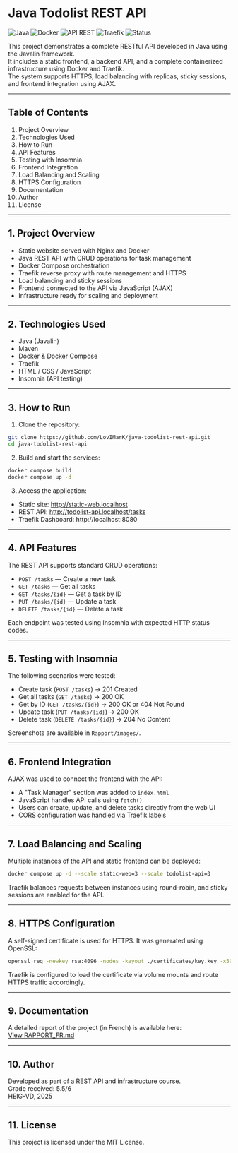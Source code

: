 # Java Todolist REST API

![Java](https://img.shields.io/badge/language-Java-blue)
![Docker](https://img.shields.io/badge/dockerized-yes-brightgreen)
![API REST](https://img.shields.io/badge/api-rest-red)
![Traefik](https://img.shields.io/badge/proxy-traefik-purple)
![Status](https://img.shields.io/badge/project-stable-success)

This project demonstrates a complete RESTful API developed in Java using the Javalin framework.  
It includes a static frontend, a backend API, and a complete containerized infrastructure using Docker and Traefik.  
The system supports HTTPS, load balancing with replicas, sticky sessions, and frontend integration using AJAX.

---

## Table of Contents

1. Project Overview
2. Technologies Used
3. How to Run
4. API Features
5. Testing with Insomnia
6. Frontend Integration
7. Load Balancing and Scaling
8. HTTPS Configuration
9. Documentation
10. Author
11. License

---

## 1. Project Overview

- Static website served with Nginx and Docker
- Java REST API with CRUD operations for task management
- Docker Compose orchestration
- Traefik reverse proxy with route management and HTTPS
- Load balancing and sticky sessions
- Frontend connected to the API via JavaScript (AJAX)
- Infrastructure ready for scaling and deployment

---

## 2. Technologies Used

- Java (Javalin)
- Maven
- Docker & Docker Compose
- Traefik
- HTML / CSS / JavaScript
- Insomnia (API testing)

---

## 3. How to Run

1. Clone the repository:
```bash
git clone https://github.com/LovIMarK/java-todolist-rest-api.git
cd java-todolist-rest-api
```

2. Build and start the services:
```bash
docker compose build
docker compose up -d
```

3. Access the application:

- Static site: http://static-web.localhost
- REST API: http://todolist-api.localhost/tasks
- Traefik Dashboard: http://localhost:8080

---

## 4. API Features

The REST API supports standard CRUD operations:

- `POST /tasks` — Create a new task
- `GET /tasks` — Get all tasks
- `GET /tasks/{id}` — Get a task by ID
- `PUT /tasks/{id}` — Update a task
- `DELETE /tasks/{id}` — Delete a task

Each endpoint was tested using Insomnia with expected HTTP status codes.

---

## 5. Testing with Insomnia

The following scenarios were tested:

- Create task (`POST /tasks`) → 201 Created
- Get all tasks (`GET /tasks`) → 200 OK
- Get by ID (`GET /tasks/{id}`) → 200 OK or 404 Not Found
- Update task (`PUT /tasks/{id}`) → 200 OK
- Delete task (`DELETE /tasks/{id}`) → 204 No Content

Screenshots are available in `Rapport/images/`.

---

## 6. Frontend Integration

AJAX was used to connect the frontend with the API:

- A "Task Manager" section was added to `index.html`
- JavaScript handles API calls using `fetch()`
- Users can create, update, and delete tasks directly from the web UI
- CORS configuration was handled via Traefik labels

---

## 7. Load Balancing and Scaling

Multiple instances of the API and static frontend can be deployed:

```bash
docker compose up -d --scale static-web=3 --scale todolist-api=3
```

Traefik balances requests between instances using round-robin, and sticky sessions are enabled for the API.

---

## 8. HTTPS Configuration

A self-signed certificate is used for HTTPS. It was generated using OpenSSL:

```bash
openssl req -newkey rsa:4096 -nodes -keyout ./certificates/key.key -x509 -out ./certificates/certificat.crt -days 365
```

Traefik is configured to load the certificate via volume mounts and route HTTPS traffic accordingly.

---

## 9. Documentation

A detailed report of the project (in French) is available here:  
[View RAPPORT_FR.md](./RAPPORT_FR.md)

---

## 10. Author

Developed as part of a REST API and infrastructure course.  
Grade received: 5.5/6  
HEIG-VD, 2025

---

## 11. License

This project is licensed under the MIT License.
